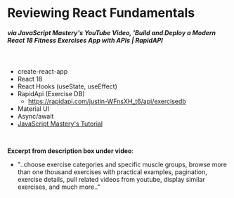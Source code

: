  # Reviewing React Fundamentals 
 ##### via JavaScript Mastery's YouTube Video, 'Build and Deploy a Modern React 18 Fitness Exercises App with APIs | RapidAPI
<br>

- create-react-app
- React 18
- React Hooks (useState, useEffect)
- RapidApi (Exercise DB)
    - https://rapidapi.com/justin-WFnsXH_t6/api/exercisedb
- Material UI 
- Async/await
- [JavaScript Mastery's Tutorial](https://youtu.be/KBpoBc98BwM)

<br>

**Excerpt from description box under video**:
- "..choose exercise categories and specific muscle groups, browse more than one thousand exercises with practical examples, pagination, exercise details, pull related videos from youtube, display similar exercises, and much more.."




